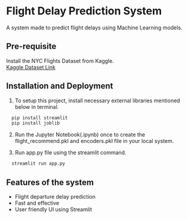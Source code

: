 # Flight Delay Prediction System

A system made to predict flight delays using Machine Learning models.


## Pre-requisite

Install the NYC Flights Dataset from Kaggle.<br>
[Kaggle Dataset Link](https://www.kaggle.com/varunmarvah/nyc-flights-dataset-exploratory-analysis)


## Installation and Deployment

1. To setup this project, install necessary external libraries mentioned below in terminal.

```bash
  pip install streamlit
  pip install joblib
```
2. Run the Jupyter Notebook(.ipynb) once to create the flight_recommend.pkl and encoders.pkl file in your local system.

3. Run app.py file using the streamlit command.

```bash
  streamlit run app.py
```


## Features of the system

- Flight departure delay prediction
- Fast and effective
- User friendly UI using Streamlit

